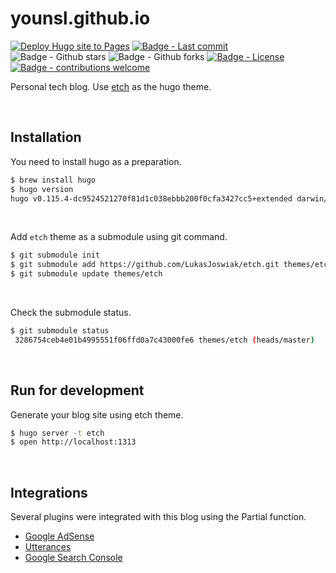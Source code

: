 
# younsl.github.io

[![Deploy Hugo site to Pages](https://github.com/younsl/younsl.github.io/actions/workflows/hugo.yml/badge.svg)](https://github.com/younsl/younsl.github.io/actions/workflows/hugo.yml)
[![Badge - Last commit](https://img.shields.io/github/last-commit/younsl/younsl.github.io.svg)](https://github.com/younsl/younsl.github.io/commits/main)
![Badge - Github stars](https://img.shields.io/github/stars/younsl/younsl.github.io.svg?label=stars)
![Badge - Github forks](https://img.shields.io/github/forks/younsl/younsl.github.io.svg?label=forks)
[![Badge - License](https://img.shields.io/badge/license-MIT-ff69b4.svg)](https://github.com/younsl/younsl.github.io/blob/main/LICENSE)
[![Badge - contributions welcome](https://img.shields.io/badge/contributions-welcome-brightgreen.svg?style=flat)](https://github.com/younsl/younsl.github.io/issues)

Personal tech blog. Use [etch](https://github.com/LukasJoswiak/etch) as the hugo theme.

&nbsp;

## Installation

You need to install hugo as a preparation.

```bash
$ brew install hugo
$ hugo version
hugo v0.115.4-dc9524521270f81d1c038ebbb200f0cfa3427cc5+extended darwin/arm64 BuildDate=2023-07-20T06:49:57Z VendorInfo=brew
```

&nbsp;

Add `etch` theme as a submodule using git command.

```bash
$ git submodule init
$ git submodule add https://github.com/LukasJoswiak/etch.git themes/etch
$ git submodule update themes/etch
```

&nbsp;

Check the submodule status.

```bash
$ git submodule status
 3286754ceb4e01b4995551f06ffd0a7c43000fe6 themes/etch (heads/master)
```

&nbsp;

## Run for development

Generate your blog site using etch theme.

```bash
$ hugo server -t etch
$ open http://localhost:1313
```

&nbsp;

## Integrations

Several plugins were integrated with this blog using the Partial function.

- [Google AdSense](https://github.com/younsl/younsl.github.io/blob/main/layouts/partials/adsense.html)
- [Utterances](https://github.com/younsl/younsl.github.io/blob/main/layouts/partials/comments.html)
- [Google Search Console](https://github.com/younsl/younsl.github.io/blob/main/static/google3e664c168bbd9088.html)

